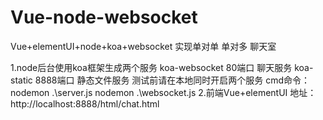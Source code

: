 # Vue-node-websocket
Vue+elementUI+node+koa+websocket 实现单对单 单对多 聊天室

1.node后台使用koa框架生成两个服务 
  koa-websocket 80端口  聊天服务 
  koa-static    8888端口 静态文件服务 
  测试前请在本地同时开启两个服务 
  cmd命令：
        nodemon .\server.js 
        nodemon .\websocket.js
2.前端Vue+elementUI
  地址：http://localhost:8888/html/chat.html

